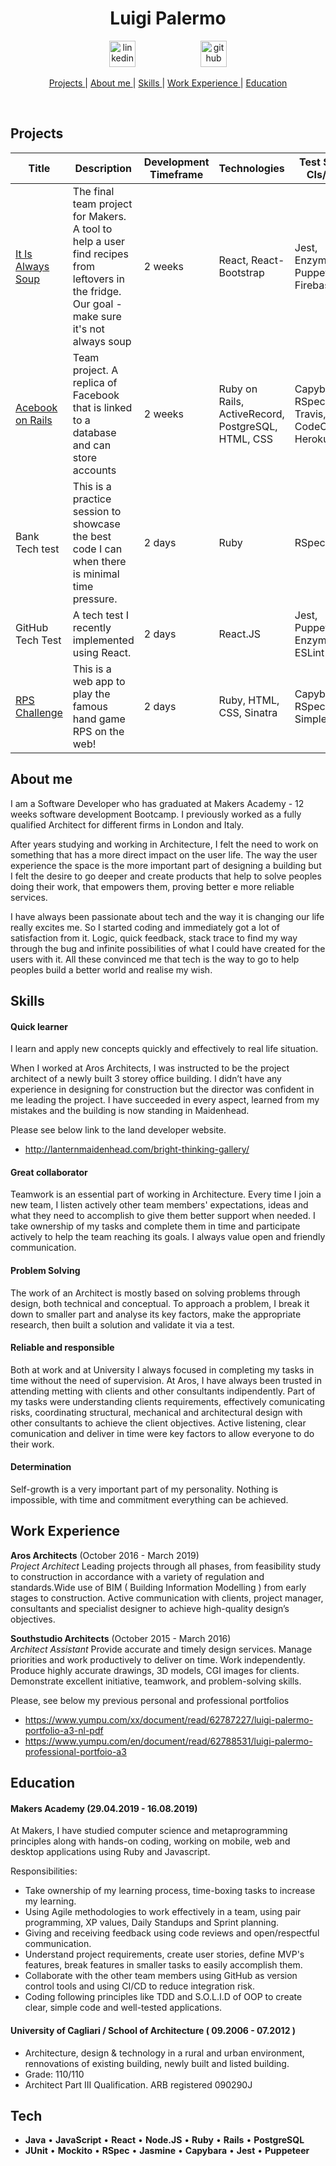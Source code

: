 <h1 align="center">Luigi Palermo</h1>

<div align="center">
<a  href="https://www.linkedin.com/in/luigi-palermo-b09733a0/"><img src="https://www.iconfinder.com/data/icons/free-social-icons/67/linkedin_circle_color-512.png" alt="linkedin" hspace="50" height="42" width="42"></a>
<a  href="https://github.com/l-palermo"><img src="https://cdn0.iconfinder.com/data/icons/octicons/1024/mark-github-512.png" alt="github" hspace="50" height="42" width="42"></a>
</div>

<div align="center">

[Projects ](#projects) | 
[About me ](#about-me) |
[Skills ](#skills) | 
[Work Experience ](#experience) | 
[Education ](#education)

</div>

<div align='center'>
<a href="https://sourcerer.io/l-palermo"><img src="https://img.shields.io/badge/JavaScript-226%20commits-orange.svg" alt=""></a>
<a href="https://sourcerer.io/l-palermo"><img src="https://img.shields.io/badge/HTML-220%20commits-orange.svg" alt=""></a>
<a href="https://sourcerer.io/l-palermo"><img src="https://img.shields.io/badge/CSS-213%20commits-orange.svg" alt=""></a>
<a href="https://sourcerer.io/l-palermo"><img src="https://img.shields.io/badge/Ruby-129%20commits-orange.svg" alt=""></a>
<a href="https://sourcerer.io/l-palermo"><img src="https://img.shields.io/badge/Java-126%20commits-orange.svg" alt=""></a>
</div>

## Projects
| Title | Description | Development Timeframe | Technologies | Test Suites CIs/CDs | The code |
|--|--|--|--|--|--|
|<a href="https://it-is-always-soup.firebaseapp.com/">It Is Always Soup</a> | The final team project for Makers. A tool to help a user find recipes from leftovers in the fridge. Our goal - make sure it's not always soup | 2 weeks | React, React-Bootstrap |  Jest, Enzyme, Puppeteer, Firebase | <a href='https://github.com/ajosephides/i.i.a.s'>Github</a>|
|<a href="https://acebook-data-thieves.herokuapp.com/">Acebook on Rails</a> | Team project. A replica of Facebook that is linked to a database and can store accounts | 2 weeks | Ruby on Rails, ActiveRecord, PostgreSQL, HTML, CSS| Capybara, RSpec, Travis, CodeClimate, Heroku | <a href='https://github.com/l-palermo/Acebook---Data-Thieves'>Github</a>|
| Bank Tech test | This is a practice session to showcase the best code I can when there is minimal time pressure. | 2 days | Ruby | RSpec | <a href="https://github.com/l-palermo/Bank-tech-test">Github</a> |
|GitHub Tech Test| A tech test I recently implemented using React. <br> | 2 days | React.JS | Jest, Puppeteer, Enzyme, ESLint | <a href="https://github.com/l-palermo/github_tech_test">Github</a>|
|<a href="https://rps-g.herokuapp.com">RPS Challenge</a>| This is a web app to play the famous hand game RPS on the web! <br> | 2 days | Ruby, HTML, CSS, Sinatra | Capybara, RSpec, Simplecov | <a href="https://github.com/l-palermo/rps-challenge">Github</a>|

## About me

I am a Software Developer who has graduated at Makers Academy - 12 weeks software development Bootcamp. I previously worked as a fully qualified Architect for different firms in London and Italy.

After years studying and working in Architecture, I felt the need to work on something that has a more direct impact on the user life. The way the user experience the space is the more important part of designing a building but I felt the desire to go deeper and create products that help to solve peoples doing their work, that empowers them, proving better e more reliable services. 

I have always been passionate about tech and the way it is changing our life really excites me. So I started coding and immediately got a lot of satisfaction from it. Logic, quick feedback, stack trace to find my way through the bug and infinite possibilities of what I could have created for the users with it. All these convinced me that tech is the way to go to help peoples build a better world and realise my wish.

## Skills

#### Quick learner

I learn and apply new concepts quickly and effectively to real life situation.

When I worked at Aros Architects, I was instructed to be the project architect of a newly built 3 storey office building. I didn’t have any experience in designing for construction but the director was confident in me leading the project. I have succeeded in every aspect, learned from my mistakes and the building is now standing in Maidenhead.

Please see below link to the land developer website.

* http://lanternmaidenhead.com/bright-thinking-gallery/

#### Great collaborator  

Teamwork is an essential part of working in Architecture. Every time I join a new team, I listen actively other team members' expectations, ideas and what they need to accomplish to give them better support when needed. I take ownership of my tasks and complete them in time and participate actively to help the team reaching its goals. I always value open and friendly communication.


#### Problem Solving

The work of an Architect is mostly based on solving problems through design, both technical and conceptual.  To approach a problem, I break it down to smaller part and analyse its key factors, make the appropriate research, then built a solution and validate it via a test.

#### Reliable and responsible

Both at work and at University I always focused in completing my tasks in time without the need of supervision. 
At Aros, I have always been trusted in attending metting with clients and other consultants indipendently. Part of my tasks were understanding clients requirements, effectively comunicating risks, coordinating structural, mechanical and architectural design with other consultants to achieve the client objectives. Active listening, clear comunication and deliver in time were key factors to allow everyone to do their work. 

#### Determination

Self-growth is a very important part of my personality. Nothing is impossible, with time and commitment everything can be achieved.

## Work Experience

**Aros Architects** (October 2016 - March 2019)    
*Project Architect*
Leading projects through all phases, from feasibility study to construction in accordance with a variety of regulation and standards.Wide use of BIM ( Building Information Modelling ) from early stages to construction. Active communication with clients, project manager, consultants and specialist designer to achieve high-quality design’s objectives.

**Southstudio Architects** (October 2015 - March 2016)   
*Architect Assistant* 
Provide accurate and timely design services. Manage priorities and work productively to deliver on time. Work independently. Produce highly accurate drawings, 3D models, CGI images for clients. Demonstrate excellent initiative, teamwork, and problem-solving skills.

Please, see below my previous personal and professional portfolios
* https://www.yumpu.com/xx/document/read/62787227/luigi-palermo-portfolio-a3-nl-pdf
* https://www.yumpu.com/en/document/read/62788531/luigi-palermo-professional-portfoio-a3

## Education

#### Makers Academy (29.04.2019 - 16.08.2019)

At Makers, I have studied computer science and metaprogramming principles along with hands-on coding, working on mobile, web and desktop applications using Ruby and Javascript.


Responsibilities: 
* Take ownership of my learning process, time-boxing tasks to increase my learning. 
* Using Agile methodologies to work effectively in a team, using pair programming, XP values, Daily Standups and Sprint planning. 
* Giving and receiving feedback using code reviews and open/respectful communication.
* Understand project requirements, create user stories, define MVP's features, break features in smaller tasks to easily accomplish them.
* Collaborate with the other team members using GitHub as version control tools and using CI/CD to reduce integration risk.
* Coding following principles like TDD and S.O.L.I.D of OOP to create clear, simple code and well-tested applications.


#### University of Cagliari / School of Architecture ( 09.2006 - 07.2012 )

- Architecture, design & technology in a rural and urban environment, rennovations of existing building, newly built and listed building.
- Grade: 110/110
- Architect Part III Qualification. ARB registered 090290J

## Tech

* **Java**  •  **JavaScript**  •  **React**  •  **Node.JS**  •  **Ruby**  •  **Rails**  •  **PostgreSQL**
* **JUnit**  •  **Mockito**  •  **RSpec**  •  **Jasmine**  •  **Capybara**  •  **Jest**  •  **Puppeteer**
